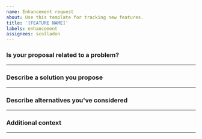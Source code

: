 ```yaml
---
name: Enhancement request
about: Use this template for tracking new features.
title: '[FEATURE NAME]'
labels: enhancement
assignees: scolladon
---
```


### Is your proposal related to a problem?

---

<!--
  Provide a clear and concise description of what the problem is.
  For example, "I'm always frustrated when..."
-->

### Describe a solution you propose

---

<!--
  Provide a clear and concise description of what you want to happen.
-->

### Describe alternatives you've considered

---

<!--
  Let us know about other solutions you've tried or researched.
-->

### Additional context

---

<!--
  Is there anything else you can add about the proposal?
  You might want to link related issues here, if you haven't already.
-->
